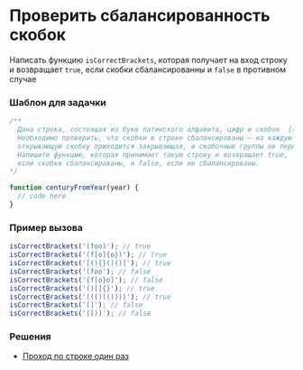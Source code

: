 # Проверить сбалансированность скобок

Написать функцию `isCorrectBrackets`, которая получает на вход строку и возвращает `true`, если скобки сбалансированны и `false` в противном случае

### Шаблон для задачки

```js
/**
  Дана строка, состоящая из букв латинского алфавита, цифр и скобок  {([])}.
  Необходимо проверить, что скобки в строке сбалансированы — на каждую
  открывающую скобку приходится закрывающая, и скобочные группы не пересекаются.
  Напишите функцию, которая принимает такую строку и возвращает true,
  если скобки сбалансированы, и false, если не сбалансированы.
*/

function centuryFromYear(year) {
  // code here
}
```

### Пример вызова

```js
isCorrectBrackets('(foo)'); // true
isCorrectBrackets('(f[o]{o})'); // true
isCorrectBrackets('[(){}()()]'); // true
isCorrectBrackets('(foo'); // false
isCorrectBrackets('{f[o}o]'); // false
isCorrectBrackets('()[]{}'); // true
isCorrectBrackets('((()(())))'); // true
isCorrectBrackets('(]'); // false
isCorrectBrackets('([)]'); // false
```

### Решения

- [Проход по строке один раз](./isCorrectBracket.ts)
